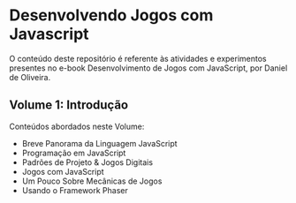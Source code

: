 # Desenvolvendo Jogos com Javascript

O conteúdo deste repositório é referente às atividades e experimentos presentes no e-book Desenvolvimento de Jogos com JavaScript, por Daniel de Oliveira.

## Volume 1: Introdução

Conteúdos abordados neste Volume:

- Breve Panorama da Linguagem JavaScript
- Programação em JavaScript
- Padrões de Projeto & Jogos Digitais
- Jogos com JavaScript
- Um Pouco Sobre Mecânicas de Jogos
- Usando o Framework Phaser
